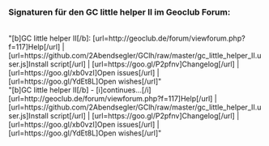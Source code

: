 ### Signaturen für den GC little helper II im Geoclub Forum:<br>
<br>
"[b]GC little helper II[/b]: [url=http://geoclub.de/forum/viewforum.php?f=117]Help[/url] | [url=https://github.com/2Abendsegler/GClh/raw/master/gc_little_helper_II.user.js]Install script[/url] | [url=https://goo.gl/P2pfnv]Changelog[/url] | [url=https://goo.gl/xb0vzI]Open issues[/url] | [url=https://goo.gl/YdEt8L]Open wishes[/url]"
<br>
"[b]GC little helper II[/b] - [i]continues...[/i]  
[url=http://geoclub.de/forum/viewforum.php?f=117]Help[/url] | [url=https://github.com/2Abendsegler/GClh/raw/master/gc_little_helper_II.user.js]Install script[/url] | [url=https://goo.gl/P2pfnv]Changelog[/url] | [url=https://goo.gl/xb0vzI]Open issues[/url] | [url=https://goo.gl/YdEt8L]Open wishes[/url]"

